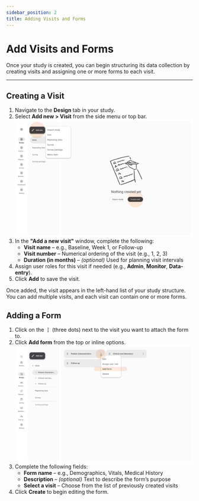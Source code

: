 ```yaml
---
sidebar_position: 2
title: Adding Visits and Forms
---
```

# Add Visits and Forms

Once your study is created, you can begin structuring its data collection by creating visits and assigning one or more forms to each visit.

---

## Creating a Visit

1. Navigate to the **Design** tab in your study.
2. Select **Add new > Visit** from the side menu or top bar.
![](../assets/new-visit.png)
3. In the **"Add a new visit"** window, complete the following:
   - **Visit name** – e.g., Baseline, Week 1, or Follow-up
   - **Visit number** – Numerical ordering of the visit (e.g., 1, 2, 3)
   - **Duration (in months)** – *(optional)* Used for planning visit intervals
4. Assign user roles for this visit if needed (e.g., **Admin**, **Monitor**, **Data-entry**).
5. Click **Add** to save the visit.

Once added, the visit appears in the left-hand list of your study structure.  
You can add multiple visits, and each visit can contain one or more forms.

## Adding a Form

1. Click on the **⋮** (three dots) next to the visit you want to attach the form to.
2. Click **Add form** from the top or inline options.
![](../assets/addform.png)
3. Complete the following fields:
   - **Form name** – e.g., Demographics, Vitals, Medical History
   - **Description** – *(optional)* Text to describe the form’s purpose
   - **Select a visit** – Choose from the list of previously created visits
4. Click **Create** to begin editing the form.

